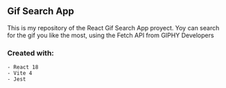 ## Gif Search App

This is my repository of the React Gif Search App proyect.
Yoy can search for the gif you like the most, using the Fetch API from GIPHY Developers

### Created with:
    - React 18
    - Vite 4
    - Jest

 
